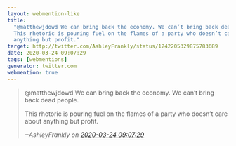 ```yaml
---
layout: webmention-like
title:
  "@matthewjdowd We can bring back the economy. We can’t bring back dead people.
  This rhetoric is pouring fuel on the flames of a party who doesn’t care about
  anything but profit."
target: http://twitter.com/AshleyFrankly/status/1242205329875783689
date: 2020-03-24 09:07:29
tags: [webmentions]
generator: twitter.com
webmention: true
---
```


<blockquote class="external-citation">
  <p>
    @matthewjdowd We can bring back the economy. We can’t bring back dead people.

This rhetoric is pouring fuel on the flames of a party who doesn’t care about
anything but profit.

  </p>
  <cite>‒<span class="p-author p-name">AshleyFrankly</span>
    on
    <a href="http://twitter.com/AshleyFrankly/status/1242205329875783689" rel="external nofollow" target="_blank">2020-03-24 09:07:29</a>
  </cite>
</blockquote>
